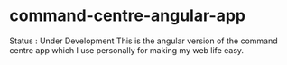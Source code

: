 # command-centre-angular-app
Status : Under Development
This is the angular version of the command centre app which I use personally for making my web life easy.
